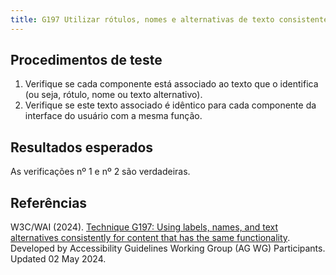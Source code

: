 ```yaml
---
title: G197 Utilizar rótulos, nomes e alternativas de texto consistentemente para conteúdo que tenha a mesma funcionalidade
---
```


## Procedimentos de teste

1. Verifique se cada componente está associado ao texto que o identifica (ou seja, rótulo, nome ou texto alternativo).
2. Verifique se este texto associado é idêntico para cada componente da interface do usuário com a mesma função.

## Resultados esperados
As verificações nº 1 e nº 2 são verdadeiras.

## Referências

W3C/WAI (2024). [Technique G197: Using labels, names, and text alternatives consistently for content that has the same functionality](https://www.w3.org/WAI/WCAG22/Techniques/general/G197). Developed by Accessibility Guidelines Working Group (AG WG) Participants. Updated 02 May 2024.